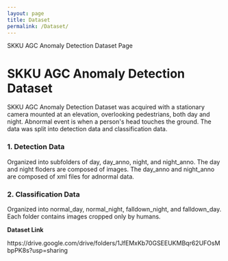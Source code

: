 ```yaml
---
layout: page
title: Dataset
permalink: /Dataset/
---
```


<p> SKKU AGC Anomaly Detection Dataset Page</p>

<h1 class="page-title">SKKU AGC Anomaly Detection Dataset</h1>
<p>SKKU AGC Anomaly Detection Dataset was acquired with a stationary camera mounted at an elevation, overlooking pedestrians, both day and night. Abnormal event is when a person's head touches the ground. The data was split into detection data and classification data.<p>
  
<h3><b>1. Detection Data</b></h3>
Organized into subfolders of day, day_anno, night, and night_anno. The day and night floders are composed of images. The day_anno and night_anno are composed of xml files for adnormal data.

<h3><b>2. Classification Data</b></h3>
Organized into normal_day, normal_night, falldown_night, and falldown_day. Each folder contains images cropped only by humans.

<p><b>Dataset Link</b></p>
https://drive.google.com/drive/folders/1JfEMxKb70GSEEUKMBqr62UFOsMbpPK8s?usp=sharing
